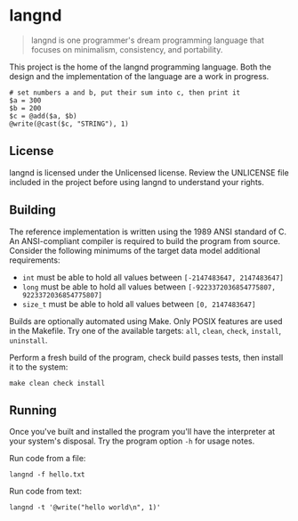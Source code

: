 # langnd

> langnd is one programmer's dream programming language that focuses on
> minimalism, consistency, and portability.

This project is the home of the langnd programming language. Both the design
and the implementation of the language are a work in progress.

    # set numbers a and b, put their sum into c, then print it
    $a = 300
    $b = 200
    $c = @add($a, $b)
    @write(@cast($c, "STRING"), 1)

## License

langnd is licensed under the Unlicensed license. Review the UNLICENSE file
included in the project before using langnd to understand your rights.

## Building

The reference implementation is written using the 1989 ANSI standard of C. An
ANSI-compliant compiler is required to build the program from source. Consider
the following minimums of the target data model additional requirements:

- `int` must be able to hold all values between `[-2147483647, 2147483647]`
- `long` must be able to hold all values between
`[-9223372036854775807, 9223372036854775807]`
- `size_t` must be able to hold all values between `[0, 2147483647]`

Builds are optionally automated using Make. Only POSIX features are used in
the Makefile. Try one of the available targets: `all`, `clean`, `check`,
`install`, `uninstall`.

Perform a fresh build of the program, check build passes tests, then install it
to the system:

    make clean check install

## Running

Once you've built and installed the program you'll have the interpreter at your
system's disposal. Try the program option `-h` for usage notes.

Run code from a file:

    langnd -f hello.txt

Run code from text:

    langnd -t '@write("hello world\n", 1)'

